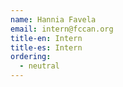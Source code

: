 ```yaml
---
name: Hannia Favela
email: intern@fccan.org
title-en: Intern
title-es: Intern
ordering:
  - neutral
---
```

